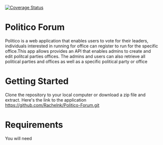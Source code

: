 <a href='https://coveralls.io/github/Rachelnk/Politico-Forum?branch=master'><img src='https://coveralls.io/repos/github/Rachelnk/Politico-Forum/badge.svg?branch=master' alt='Coverage Status' /></a>
<h1> Politico Forum </h1>
<p>Politico is a web application that enables users to vote for their leaders, individuals interested in running for office can register to run for the specific office.This app allows provides an API that enables admins to create and edit politcal parties offices. The admins and users can also retrieve all political parties and offices as well as a specific political party or office </p>

<h1>Getting Started</h1>
<p> Clone the repository to your local computer or download a zip file and extract. Here's the link to the application <a href="">https://github.com/Rachelnk/Politico-Forum.git</a></p>

<h1>Requirements  </h1>
You will need 
